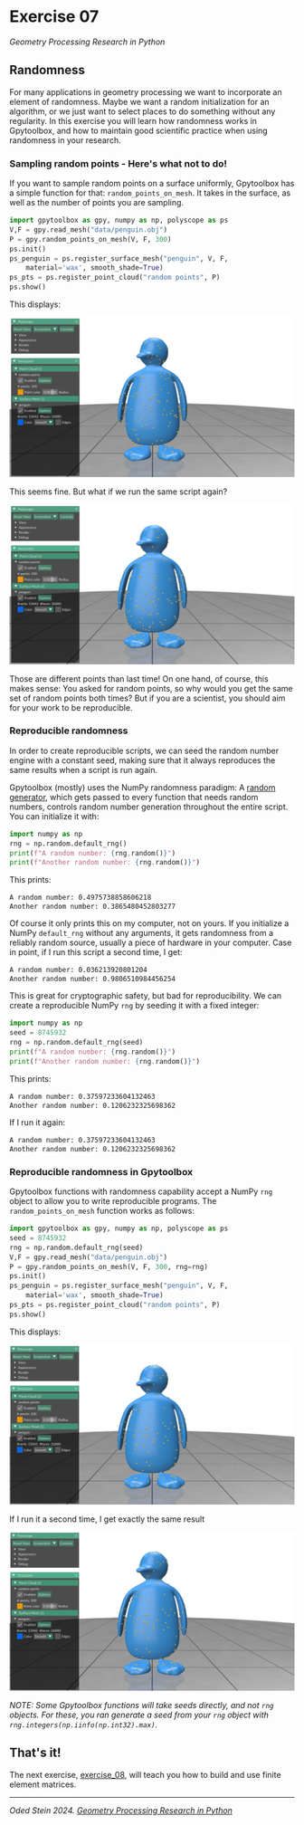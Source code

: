 # Exercise 07
_Geometry Processing Research in Python_

## Randomness

For many applications in geometry processing we want to incorporate an element
of randomness.
Maybe we want a random initialization for an algorithm, or we just want to
select places to do something without any regularity.
In this exercise you will learn how randomness works in Gpytoolbox, and how to
maintain good scientific practice when using randomness in your research.

### Sampling random points - Here's what not to do!

If you want to sample random points on a surface uniformly, Gpytoolbox has a
simple function for that: `random_points_on_mesh`.
It takes in the surface, as well as the number of points you are sampling.
```python
import gpytoolbox as gpy, numpy as np, polyscope as ps
V,F = gpy.read_mesh("data/penguin.obj")
P = gpy.random_points_on_mesh(V, F, 300)
ps.init()
ps_penguin = ps.register_surface_mesh("penguin", V, F,
    material='wax', smooth_shade=True)
ps_pts = ps.register_point_cloud("random points", P)
ps.show()
```

This displays:

![300 random points on a penguin mesh](images/random_points_on_penguin.png)

This seems fine.
But what if we run the same script again?

![300 different random points on a penguin mesh](images/other_random_points_on_penguin.png)

Those are different points than last time!
On one hand, of course, this makes sense:
You asked for random points, so why would you get the same set of random points
both times?
But if you are a scientist, you should aim for your work to be reproducible.

### Reproducible randomness

In order to create reproducible scripts, we can seed the random number engine
with a constant seed, making sure that it always reproduces the same results
when a script is run again.

Gpytoolbox (mostly) uses the NumPy randomness paradigm:
A [random generator](https://numpy.org/doc/stable/reference/random/generator.html), which gets passed to every function that needs random numbers, controls random
number generation throughout the entire script.
You can initialize it with:
```python
import numpy as np
rng = np.random.default_rng()
print(f"A random number: {rng.random()}")
print(f"Another random number: {rng.random()}")
```

This prints:
```
A random number: 0.4975738858606218
Another random number: 0.3865480452803277
```

Of course it only prints this on my computer, not on yours.
If you initialize a NumPy `default_rng` without any arguments, it gets
randomness from a reliably random source, usually a piece of hardware in your
computer.
Case in point, if I run this script a second time, I get:
```
A random number: 0.036213920801204
Another random number: 0.9806510984456254
```

This is great for cryptographic safety, but bad for reproducibility.
We can create a reproducible NumPy `rng` by seeding it with a fixed integer:
```python
import numpy as np
seed = 8745932
rng = np.random.default_rng(seed)
print(f"A random number: {rng.random()}")
print(f"Another random number: {rng.random()}")
```

This prints:
```
A random number: 0.37597233604132463
Another random number: 0.1206232325698362
```

If I run it again:
```
A random number: 0.37597233604132463
Another random number: 0.1206232325698362
```

### Reproducible randomness in Gpytoolbox

Gpytoolbox functions with randomness capability accept a NumPy `rng` object to
allow you to write reproducible programs.
The `random_points_on_mesh` function works as follows:
```python
import gpytoolbox as gpy, numpy as np, polyscope as ps
seed = 8745932
rng = np.random.default_rng(seed)
V,F = gpy.read_mesh("data/penguin.obj")
P = gpy.random_points_on_mesh(V, F, 300, rng=rng)
ps.init()
ps_penguin = ps.register_surface_mesh("penguin", V, F,
    material='wax', smooth_shade=True)
ps_pts = ps.register_point_cloud("random points", P)
ps.show()
```

This displays:

![300 random seeded points on a penguin mesh](images/seeded_random_points_on_penguin.png)

If I run it a second time, I get exactly the same result

![The same 100 random seeded points on a penguin mesh](images/other_seeded_random_points_on_penguin.png)

_NOTE: Some Gpytoolbox functions will take seeds directly, and not `rng`
objects.
For these, you ran generate a seed from your `rng` object with
`rng.integers(np.iinfo(np.int32).max)`._

## That's it!

The next exercise, [exercise_08](../exercise_08), will teach you how to build
and use finite element matrices.

---

_Oded Stein 2024. [Geometry Processing Research in Python](https://github.com/odedstein/geometry-processing-research-in-python)_

